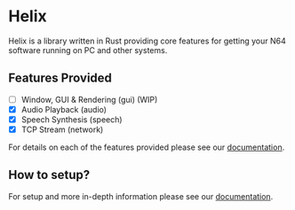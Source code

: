 # Helix

Helix is a library written in Rust providing core features for getting your N64 software running on PC and other systems.

## Features Provided

- [ ] Window, GUI & Rendering (gui) (WIP)
- [x] Audio Playback (audio)
- [x] Speech Synthesis (speech)
- [x] TCP Stream (network)

For details on each of the features provided please see our [documentation](https://retrofoundry.github.io/helix/).

## How to setup?

For setup and more in-depth information please see our [documentation](https://retrofoundry.github.io/helix/).
